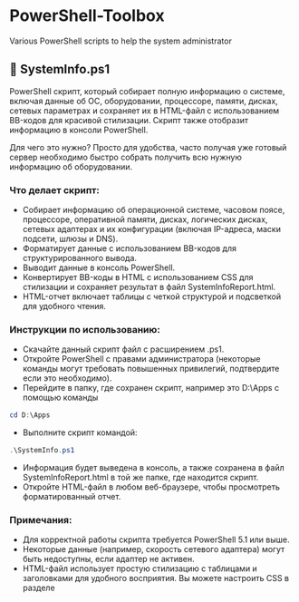 # PowerShell-Toolbox
Various PowerShell scripts to help the system administrator

## 📁 SystemInfo.ps1
PowerShell скрипт, который собирает полную информацию о системе, включая данные об ОС, оборудовании, процессоре, памяти, дисках, сетевых параметрах и сохраняет их в HTML-файл с использованием BB-кодов для красивой стилизации. Скрипт также отобразит информацию в консоли PowerShell.

Для чего это нужно? Просто для удобства, часто получая уже готовый сервер необходимо быстро собрать получить всю нужную информацию об оборудовании.

### Что делает скрипт:

- Собирает информацию об операционной системе, часовом поясе, процессоре, оперативной памяти, дисках, логических дисках, сетевых адаптерах и их конфигурации (включая IP-адреса, маски подсети, шлюзы и DNS).
- Форматирует данные с использованием BB-кодов для структурированного вывода.
- Выводит данные в консоль PowerShell.
- Конвертирует BB-коды в HTML с использованием CSS для стилизации и сохраняет результат в файл SystemInfoReport.html.
- HTML-отчет включает таблицы с четкой структурой и подсветкой для удобного чтения.

### Инструкции по использованию:

- Скачайте данный скрипт файл с расширением .ps1.
- Откройте PowerShell с правами администратора (некоторые команды могут требовать повышенных привилегий, подтвердите если это необходимо).
- Перейдите в папку, где сохранен скрипт, например это D:\Apps с помощью команды
```powershell
cd D:\Apps
```
- Выполните скрипт командой:
```powershell
.\SystemInfo.ps1
```
- Информация будет выведена в консоль, а также сохранена в файл SystemInfoReport.html в той же папке, где находится скрипт.
- Откройте HTML-файл в любом веб-браузере, чтобы просмотреть форматированный отчет.

### Примечания:

- Для корректной работы скрипта требуется PowerShell 5.1 или выше.
- Некоторые данные (например, скорость сетевого адаптера) могут быть недоступны, если адаптер не активен.
- HTML-файл использует простую стилизацию с таблицами и заголовками для удобного восприятия. Вы можете настроить CSS в разделе <style> для изменения внешнего вида.

### Наглядно, скриншот результата:

![Пример HTML-отчёта](SystemInformationReport.png)
